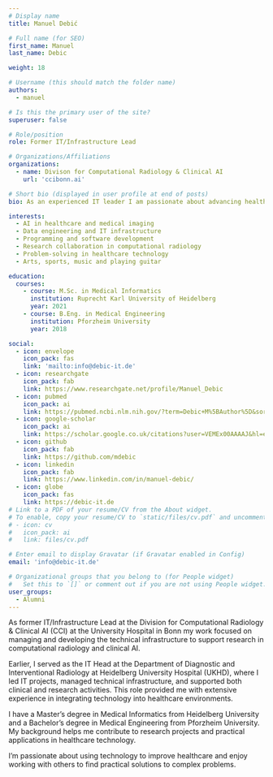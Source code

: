 ```yaml
---
# Display name
title: Manuel Debić

# Full name (for SEO)
first_name: Manuel
last_name: Debic

weight: 18

# Username (this should match the folder name)
authors:
  - manuel

# Is this the primary user of the site?
superuser: false

# Role/position
role: Former IT/Infrastructure Lead

# Organizations/Affiliations
organizations:
  - name: Divison for Computational Radiology & Clinical AI
    url: 'ccibonn.ai'

# Short bio (displayed in user profile at end of posts)
bio: As an experienced IT leader I am passionate about advancing healthcare through innovative technology and collaborative problem-solving in computational radiology and clinical AI.

interests:
  - AI in healthcare and medical imaging
  - Data engineering and IT infrastructure
  - Programming and software development
  - Research collaboration in computational radiology
  - Problem-solving in healthcare technology
  - Arts, sports, music and playing guitar

education:
  courses:
    - course: M.Sc. in Medical Informatics
      institution: Ruprecht Karl University of Heidelberg
      year: 2021
    - course: B.Eng. in Medical Engineering
      institution: Pforzheim University
      year: 2018

social:
  - icon: envelope
    icon_pack: fas
    link: 'mailto:info@debic-it.de'
  - icon: researchgate
    icon_pack: fab
    link: https://www.researchgate.net/profile/Manuel_Debic
  - icon: pubmed
    icon_pack: ai
    link: https://pubmed.ncbi.nlm.nih.gov/?term=Debic+M%5BAuthor%5D&sort=
  - icon: google-scholar
    icon_pack: ai
    link: https://scholar.google.co.uk/citations?user=VEMEx00AAAAJ&hl=en
  - icon: github
    icon_pack: fab
    link: https://github.com/mdebic
  - icon: linkedin
    icon_pack: fab
    link: https://www.linkedin.com/in/manuel-debic/
  - icon: globe
    icon_pack: fas
    link: https://debic-it.de
# Link to a PDF of your resume/CV from the About widget.
# To enable, copy your resume/CV to `static/files/cv.pdf` and uncomment the lines below.
# - icon: cv
#   icon_pack: ai
#   link: files/cv.pdf

# Enter email to display Gravatar (if Gravatar enabled in Config)
email: 'info@debic-it.de'

# Organizational groups that you belong to (for People widget)
#   Set this to `[]` or comment out if you are not using People widget.
user_groups:
  - Alumni
---
```


As former IT/Infrastructure Lead at the Division for Computational Radiology & Clinical AI (CCI) at the University Hospital in Bonn my work focused on managing and developing the technical infrastructure to support research in computational radiology and clinical AI.

Earlier, I served as the IT Head at the Department of Diagnostic and Interventional Radiology at Heidelberg University Hospital (UKHD), where I led IT projects, managed technical infrastructure, and supported both clinical and research activities. This role provided me with extensive experience in integrating technology into healthcare environments.

I have a Master’s degree in Medical Informatics from Heidelberg University and a Bachelor’s degree in Medical Engineering from Pforzheim University. My background helps me contribute to research projects and practical applications in healthcare technology.

I’m passionate about using technology to improve healthcare and enjoy working with others to find practical solutions to complex problems.
